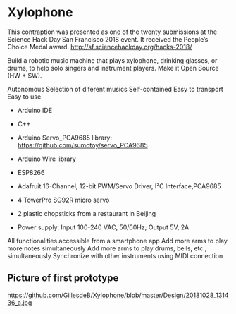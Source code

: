 # Xylophone

This contraption was presented as one of the twenty submissions at the Science Hack Day San Francisco 2018 event. It received the People’s Choice Medal award. http://sf.sciencehackday.org/hacks-2018/

Build a robotic music machine that plays xylophone, drinking glasses, or drums, to help solo singers and instrument players. Make it Open Source (HW + SW).

Autonomous
Selection of diferent musics
Self-contained
Easy to transport
Easy to use

- Arduino IDE
- C++
- Arduino Servo_PCA9685 library: https://github.com/sumotoy/servo_PCA9685
- Arduino Wire library

- ESP8266
- Adafruit 16-Channel, 12-bit PWM/Servo Driver, I²C Interface,PCA9685
- 4 TowerPro SG92R micro servo
- 2 plastic chopsticks from a restaurant in Beijing
- Power supply: Input 100-240 VAC, 50/60Hz; Output 5V, 2A

All functionalities accessible from a smartphone app
Add more arms to play more notes simultaneously
Add more arms to play drums, bells, etc., simultaneously
Synchronize with other instruments using MIDI connection

## Picture of first prototype
https://github.com/GillesdeB/Xylophone/blob/master/Design/20181028_131436_a.jpg
